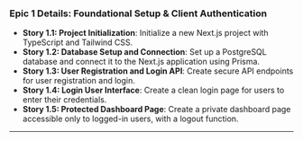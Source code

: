 ### **Epic 1 Details: Foundational Setup & Client Authentication**

* **Story 1.1: Project Initialization**: Initialize a new Next.js project with TypeScript and Tailwind CSS.
* **Story 1.2: Database Setup and Connection**: Set up a PostgreSQL database and connect it to the Next.js application using Prisma.
* **Story 1.3: User Registration and Login API**: Create secure API endpoints for user registration and login.
* **Story 1.4: Login User Interface**: Create a clean login page for users to enter their credentials.
* **Story 1.5: Protected Dashboard Page**: Create a private dashboard page accessible only to logged-in users, with a logout function.

***
